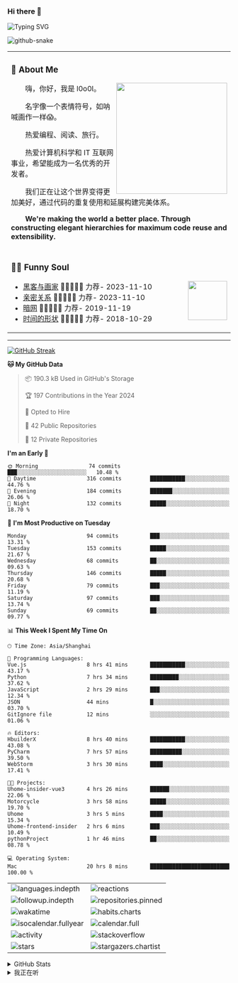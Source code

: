 ### Hi there 👋

![Typing SVG](https://readme-typing-svg.demolab.com?font=Fira+Code&pause=1000&color=0081FF&center=true&vCenter=true&random=false&width=435&lines=Full+Stack+Web+Developer;Always+learning+new+things%EF%BC%81)

[//]: # (![暗色]&#40;https://raw.githubusercontent.com/ol0o0lo/ol0o0lo/output/github-contribution-grid-snake-dark.svg&#41;)

[//]: # (![暗色]&#40;https://raw.githubusercontent.com/ol0o0lo/ol0o0lo/output/github-contribution-grid-snake-dark.svg&#41;)

<picture>
  <source media="(prefers-color-scheme: dark)" srcset="https://cdn.jsdelivr.net/gh/ol0o0lo/ol0o0lo@output/github-contribution-grid-snake-dark.svg" />
  <source media="(prefers-color-scheme: light)" srcset="https://cdn.jsdelivr.net/gh/ol0o0lo/ol0o0lo@output/github-contribution-grid-snake.svg" />
  <img alt="github-snake" src="github-snake.svg" />
</picture>


<table>

<tr><td>

### 🤺 About Me

<img align="right" width="250" src="https://spotify-github-profile.vercel.app/api/view?uid=31dufxqboi6rzm4vnu3o5zbsa7zq&cover_image=false&theme=default&show_offline=true&background_color=121212&interchange=false&bar_color_cover=true" />

<p>&emsp;&emsp;嗨，你好，我是 l0o0l。</p>
<p>&emsp;&emsp;名字像一个表情符号，如呐喊画作一样😱。</p>
<p>&emsp;&emsp;热爱编程、阅读、旅行。</p>
<p>&emsp;&emsp;热爱计算机科学和 IT 互联网事业，希望能成为一名优秀的开发者。</p>
<p>&emsp;&emsp;我们正在让这个世界变得更加美好，通过代码的重复使用和延展构建完美体系。</p>
<p>&emsp;&emsp;<strong>We're making the world a better place. Through constructing elegant hierarchies for maximum code reuse and extensibility.</strong></p>

</td></tr>


<tr><td>

### 🤾‍♂️ Funny Soul

<img align="right" width="88" src="https://cdn.jsdelivr.net/gh/sun0225SUN/sun0225SUN/assets/images/artist.png" />

<!-- START_SECTION:douban -->
* <a href='https://book.douban.com/subject/6021440/' target='_blank'>黑客与画家</a> 🌟🌟🌟🌟🌟 力荐- 2023-11-10
* <a href='https://book.douban.com/subject/26585065/' target='_blank'>亲密关系</a> 🌟🌟🌟🌟🌟 力荐- 2023-11-10
* <a href='https://music.douban.com/subject/30187654/' target='_blank'>暗网</a> 🌟🌟🌟🌟🌟 力荐- 2019-11-19
* <a href='http://movie.douban.com/subject/1292365/' target='_blank'>时间的形状</a> 🌟🌟🌟🌟🌟 力荐- 2018-10-29

<!-- END_SECTION:douban -->

</td></tr>


</table>


---

[//]: # (### 我的打卡)


[![GitHub Streak](https://streak-stats.demolab.com?user=ol0o0lo&theme=transparent&locale=zh_Hans&date_format=%5BY.%5Dn.j&mode=weekly)](https://git.io/streak-stats)


<!--START_SECTION:waka-->
**🐱 My GitHub Data** 

> 📦 190.3 kB Used in GitHub's Storage 
 > 
> 🏆 197 Contributions in the Year 2024
 > 
> 💼 Opted to Hire
 > 
> 📜 42 Public Repositories 
 > 
> 🔑 12 Private Repositories 
 > 
**I'm an Early 🐤** 

```text
🌞 Morning                74 commits          ███░░░░░░░░░░░░░░░░░░░░░░   10.48 % 
🌆 Daytime                316 commits         ███████████░░░░░░░░░░░░░░   44.76 % 
🌃 Evening                184 commits         ███████░░░░░░░░░░░░░░░░░░   26.06 % 
🌙 Night                  132 commits         █████░░░░░░░░░░░░░░░░░░░░   18.70 % 
```
📅 **I'm Most Productive on Tuesday** 

```text
Monday                   94 commits          ███░░░░░░░░░░░░░░░░░░░░░░   13.31 % 
Tuesday                  153 commits         █████░░░░░░░░░░░░░░░░░░░░   21.67 % 
Wednesday                68 commits          ██░░░░░░░░░░░░░░░░░░░░░░░   09.63 % 
Thursday                 146 commits         █████░░░░░░░░░░░░░░░░░░░░   20.68 % 
Friday                   79 commits          ███░░░░░░░░░░░░░░░░░░░░░░   11.19 % 
Saturday                 97 commits          ███░░░░░░░░░░░░░░░░░░░░░░   13.74 % 
Sunday                   69 commits          ██░░░░░░░░░░░░░░░░░░░░░░░   09.77 % 
```


📊 **This Week I Spent My Time On** 

```text
🕑︎ Time Zone: Asia/Shanghai

💬 Programming Languages: 
Vue.js                   8 hrs 41 mins       ███████████░░░░░░░░░░░░░░   43.17 % 
Python                   7 hrs 34 mins       █████████░░░░░░░░░░░░░░░░   37.62 % 
JavaScript               2 hrs 29 mins       ███░░░░░░░░░░░░░░░░░░░░░░   12.34 % 
JSON                     44 mins             █░░░░░░░░░░░░░░░░░░░░░░░░   03.70 % 
GitIgnore file           12 mins             ░░░░░░░░░░░░░░░░░░░░░░░░░   01.06 % 

🔥 Editors: 
HbuilderX                8 hrs 40 mins       ███████████░░░░░░░░░░░░░░   43.08 % 
PyCharm                  7 hrs 57 mins       ██████████░░░░░░░░░░░░░░░   39.50 % 
WebStorm                 3 hrs 30 mins       ████░░░░░░░░░░░░░░░░░░░░░   17.41 % 

🐱‍💻 Projects: 
Uhome-insider-vue3       4 hrs 26 mins       ██████░░░░░░░░░░░░░░░░░░░   22.06 % 
Motorcycle               3 hrs 58 mins       █████░░░░░░░░░░░░░░░░░░░░   19.70 % 
Uhome                    3 hrs 5 mins        ████░░░░░░░░░░░░░░░░░░░░░   15.34 % 
Uhome-frontend-insider   2 hrs 6 mins        ███░░░░░░░░░░░░░░░░░░░░░░   10.49 % 
pythonProject            1 hr 46 mins        ██░░░░░░░░░░░░░░░░░░░░░░░   08.78 % 

💻 Operating System: 
Mac                      20 hrs 8 mins       █████████████████████████   100.00 % 
```


<!--END_SECTION:waka-->


<!-- second form 第二个表格 -->
<table>
  <tr>
    <td><img src="https://cdn.jsdelivr.net/gh/ol0o0lo/ol0o0lo/github-metrics/languages.indepth.svg" alt="languages.indepth" /></td>
    <td><img src="https://cdn.jsdelivr.net/gh/ol0o0lo/ol0o0lo/github-metrics/reactions.svg" alt="reactions" /></td>
  </tr>
  <tr>
    <td><img src="https://cdn.jsdelivr.net/gh/ol0o0lo/ol0o0lo/github-metrics/followup.indepth.svg" alt="followup.indepth" /></td>
    <td><img src="https://cdn.jsdelivr.net/gh/ol0o0lo/ol0o0lo/github-metrics/repositories.pinned.svg" alt="repositories.pinned" /></td>
  </tr>
  <tr>
    <td><img src="https://cdn.jsdelivr.net/gh/ol0o0lo/ol0o0lo/github-metrics/wakatime.svg" alt="wakatime" /></td>
    <td><img src="https://cdn.jsdelivr.net/gh/ol0o0lo/ol0o0lo/github-metrics/habits.charts.svg" alt="habits.charts" /></td>
  </tr>
  <tr>
    <td><img src="https://cdn.jsdelivr.net/gh/ol0o0lo/ol0o0lo/github-metrics/isocalendar.fullyear.svg" alt="isocalendar.fullyear" /></td>
    <td><img src="https://cdn.jsdelivr.net/gh/ol0o0lo/ol0o0lo/github-metrics/calendar.full.svg" alt="calendar.full" /></td>
  </tr>
  <tr>
    <td><img src="https://cdn.jsdelivr.net/gh/ol0o0lo/ol0o0lo/github-metrics/activity.svg" alt="activity" /></td>
    <td><img src="https://cdn.jsdelivr.net/gh/ol0o0lo/ol0o0lo/github-metrics/stackoverflow.svg" alt="stackoverflow" /></td>
  </tr>
  <tr>
    <td><img src="https://cdn.jsdelivr.net/gh/ol0o0lo/ol0o0lo/github-metrics/stars.svg" alt="stars" /></td>
    <td><img src="https://cdn.jsdelivr.net/gh/ol0o0lo/ol0o0lo/github-metrics/stargazers.chartist.svg" alt="stargazers.chartist" /></td>
  </tr>
</table>

[//]: # (<details>)

[//]: # (  <summary>:zap: GitHub WakaTime</summary>)

[//]: # (</details>)


<details>
  <summary> GitHub Stats</summary>

[//]: # (![ol0o0lo's GitHub stats]&#40;https://readme-stats.l0o0l.cn/api/top-langs?username=ol0o0lo&theme=graywhite&hide=css&hide_progress=true&locale=cn&#41;)

[//]: # ()
[//]: # (![ol0o0lo's GitHub stats]&#40;https://readme-stats.l0o0l.cn/api/?username=ol0o0lo&theme=graywhite&hide=prs,issues,contribs&locale=cn&#41;)

  <img alt="ol0o0lo's GitHub Stats" src="https://github-readme-activity-graph.vercel.app/graph?username=ol0o0lo&theme=high-contrast&hide_title=flase&radius=16" />

</details>

<details>
  <summary>我正在听</summary>

[![spotify-github-profile](https://spotify-github-profile.vercel.app/api/view?uid=31dufxqboi6rzm4vnu3o5zbsa7zq&cover_image=true&theme=default&show_offline=false&background_color=121212&interchange=false&bar_color=53b14f&bar_color_cover=true)](https://github.com/kittinan/spotify-github-profile)

</details>
